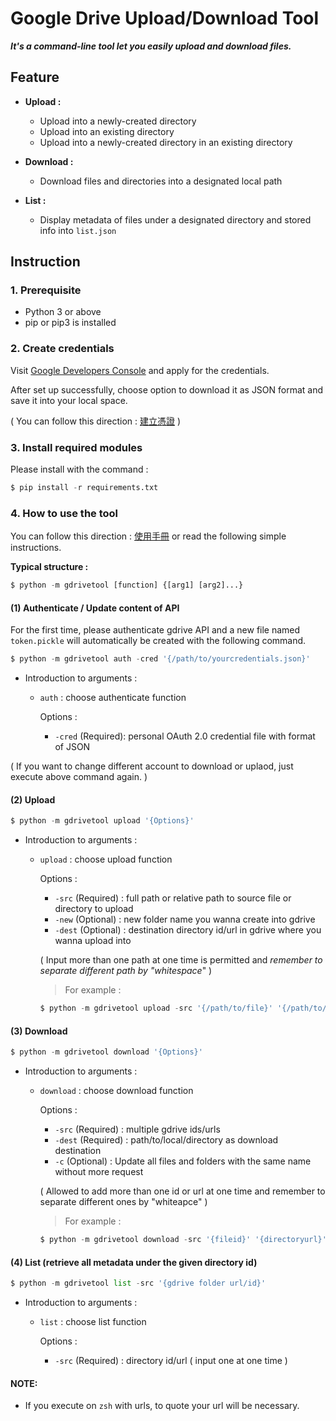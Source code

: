 # Google Drive Upload/Download Tool

***It's a command-line tool let you easily upload and download files.***

## Feature

+ **Upload :**

  + Upload into a newly-created directory
  + Upload into an existing directory
  + Upload into a newly-created directory in an existing directory
+ **Download :**

  + Download files and directories into a designated local path
+ **List :**

  + Display metadata of files under a designated directory and stored info into `list.json`

## Instruction

### 1. Prerequisite

+ Python 3 or above
+ pip or pip3 is installed

### 2. Create credentials

Visit [Google Developers Console](https://console.developers.google.com/) and apply for the credentials.

After set up successfully, choose option to download it as JSON format and save it into your local space.

( You can follow this direction : [建立憑證](./建立憑證.pdf) )

### 3. Install required modules

Please install with the command :

```python
$ pip install -r requirements.txt
```

### 4. How to use the tool

You can follow this direction : [使用手冊](./使用手冊.pdf) or read the following simple instructions.

**Typical structure :**

```python
$ python -m gdrivetool [function] {[arg1] [arg2]...}
```

#### (1) Authenticate / Update content of API

For the first time, please authenticate gdrive API and a new file named `token.pickle` will automatically be created with the following command.

```python
$ python -m gdrivetool auth -cred '{/path/to/yourcredentials.json}'
```

+ Introduction to arguments :

  + `auth` : choose authenticate function

    Options :

    + `-cred` (Required): personal OAuth 2.0 credential file with format of JSON

( If you want to change different account to download or uplaod, just execute above command again. )

#### (2) Upload

```python
$ python -m gdrivetool upload '{Options}'
```

+ Introduction to arguments :

  + `upload` : choose upload function

    Options :

    + `-src` (Required) : full path or relative path to source file or directory to upload
    + `-new` (Optional) : new folder name you wanna create into gdrive
    + `-dest` (Optional) : destination directory id/url in gdrive where you wanna upload into

    ( Input more than one path at one time is permitted and _remember to separate different path by "whitespace_" )

    > For example :
    >

    ```python
    $ python -m gdrivetool upload -src '{/path/to/file}' '{/path/to/folder}' -new '{foldername}' -dest '{directoryid/url}'
    ```

#### (3) Download

```python
$ python -m gdrivetool download '{Options}'
```

+ Introduction to arguments :

  + `download` : choose download function

    Options :

    + `-src` (Required) : multiple gdrive ids/urls
    + `-dest` (Required) : path/to/local/directory as download destination
    + `-c` (Optional) : Update all files and folders with the same name without more request

    ( Allowed to add more than one id or url at one time and remember to separate different ones by "whiteapce" )

    > For example :
    >

    ```python
    $ python -m gdrivetool download -src '{fileid}' '{directoryurl}'... -dest '{/path/to/localdirectory}' -c
    ```

#### (4) List (retrieve all metadata under the given directory id)

```python
$ python -m gdrivetool list -src '{gdrive folder url/id}'
```

+ Introduction to arguments :

  + `list` : choose list function

    Options :

    + `-src` (Required) : directory id/url ( input one at one time )

#### NOTE:

+ If you execute on `zsh` with urls, to quote your url will be necessary.
